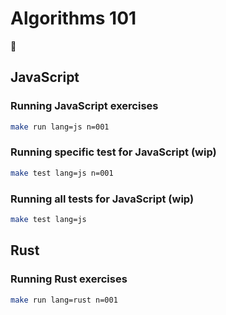 # Algorithms 101

🌊

## JavaScript

### Running JavaScript exercises

```bash
make run lang=js n=001
```

### Running specific test for JavaScript (wip)

```bash
make test lang=js n=001
```

### Running all tests for JavaScript (wip)

```bash
make test lang=js
```

## Rust

### Running Rust exercises

```bash
make run lang=rust n=001
```

